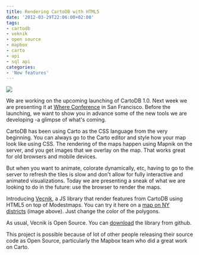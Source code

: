 ```yaml
---
title: Rendering CartoDB with HTML5
date: '2012-03-29T22:06:00+02:00'
tags:
- cartodb
- veknik
- open source
- mapbox
- carto
- api
- sql api
categories:
- 'New features'
---
```


<img src="http://cartodb.s3.amazonaws.com/tumblr/posts/nyc_distrincts_vecnik.png"/>

We are working on the upcoming launching of CartoDB 1.0. Next week we are presenting it at <a href="http://whereconf.com/where2012/public/schedule/detail/22820">Where Conference</a> in San Francisco. Before the launching, we want to show you in advance some of the new tools we are developing -a glimpse of what's coming.  

CartoDB has been using Carto as the CSS language from the very beginning. You can always go to the Carto editor and style how your map look like using CSS. The rendering of the maps happen using Mapnik on the server, and you get images that we overlay on the map. That works great for old browsers and mobile devices.

But when you want to animate, colorate dynamically, etc, having to go to the server to refresh the tiles is slow and don't allow for fully interactive and animated visualizations. Today we are presenting a sneak of what we are looking to do in the future: use the browser to render the maps. 

Introducing <a href="https://github.com/Vizzuality/VECNIK">Vecnik</a>, a JS library that render features from CartoDB using HTML5 on top of Modestmaps. You can try it here on a <a href="http://vizzuality.github.com/VECNIK/examples/ny_districts_animated.html#12/40.6692/-73.9855">map on NY districts</a> (image above). Just change the color of the polygons. 

As usual, Vecnik is Open Source. You can <a href="https://github.com/Vizzuality/VECNIK">download</a> the library from github.

This project is possible because of lot of other people releasing their source code as Open Source, particularly the Mapbox team who did a great work on Carto.
